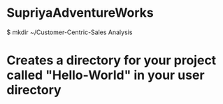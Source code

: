 SupriyaAdventureWorks
=====================
$ mkdir ~/Customer-Centric-Sales Analysis
# Creates a directory for your project called "Hello-World" in your user directory

